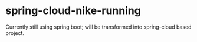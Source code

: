 # spring-cloud-nike-running
Currently still using spring boot; will be transformed into spring-cloud based project.
